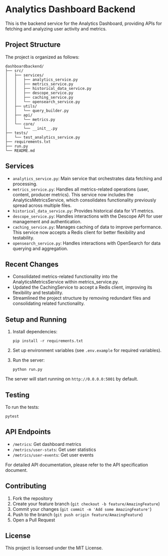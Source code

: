 # Analytics Dashboard Backend

This is the backend service for the Analytics Dashboard, providing APIs for fetching and analyzing user activity and metrics.

## Project Structure

The project is organized as follows:

```
dashboardbackend/
├── src/
│   ├── services/
│   │   ├── analytics_service.py
│   │   ├── metrics_service.py
│   │   ├── historical_data_service.py
│   │   ├── descope_service.py
│   │   ├── caching_service.py
│   │   └── opensearch_service.py
│   ├── utils/
│   │   └── query_builder.py
│   ├── api/
│   │   └── metrics.py
│   └── core/
│       └── __init__.py
├── tests/
│   └── test_analytics_service.py
├── requirements.txt
├── run.py
└── README.md
```

## Services

- `analytics_service.py`: Main service that orchestrates data fetching and processing.
- `metrics_service.py`: Handles all metrics-related operations (user, content, producer metrics). This service now includes the AnalyticsMetricsService, which consolidates functionality previously spread across multiple files.
- `historical_data_service.py`: Provides historical data for V1 metrics.
- `descope_service.py`: Handles interactions with the Descope API for user management and authentication.
- `caching_service.py`: Manages caching of data to improve performance. This service now accepts a Redis client for better flexibility and testability.
- `opensearch_service.py`: Handles interactions with OpenSearch for data querying and aggregation.

## Recent Changes

- Consolidated metrics-related functionality into the AnalyticsMetricsService within metrics_service.py.
- Updated the CachingService to accept a Redis client, improving its flexibility and testability.
- Streamlined the project structure by removing redundant files and consolidating related functionality.

## Setup and Running

1. Install dependencies:
   ```
   pip install -r requirements.txt
   ```

2. Set up environment variables (see `.env.example` for required variables).

3. Run the server:
   ```
   python run.py
   ```

The server will start running on `http://0.0.0.0:5001` by default.

## Testing

To run the tests:

```
pytest
```

## API Endpoints

- `/metrics`: Get dashboard metrics
- `/metrics/user-stats`: Get user statistics
- `/metrics/user-events`: Get user events

For detailed API documentation, please refer to the API specification document.

## Contributing

1. Fork the repository
2. Create your feature branch (`git checkout -b feature/AmazingFeature`)
3. Commit your changes (`git commit -m 'Add some AmazingFeature'`)
4. Push to the branch (`git push origin feature/AmazingFeature`)
5. Open a Pull Request

## License

This project is licensed under the MIT License.